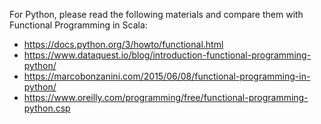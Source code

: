 For Python, please read the following materials and compare them with Functional Programming in Scala:
- https://docs.python.org/3/howto/functional.html
- https://www.dataquest.io/blog/introduction-functional-programming-python/
- https://marcobonzanini.com/2015/06/08/functional-programming-in-python/
- https://www.oreilly.com/programming/free/functional-programming-python.csp
